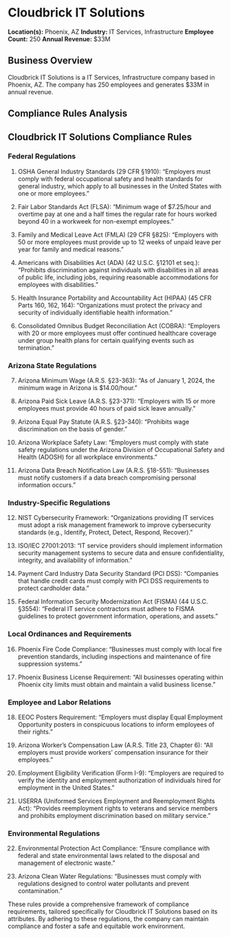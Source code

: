 # Cloudbrick IT Solutions

**Location(s):** Phoenix, AZ
**Industry:** IT Services, Infrastructure
**Employee Count:** 250
**Annual Revenue:** $33M

## Business Overview

Cloudbrick IT Solutions is a IT Services, Infrastructure company based in Phoenix, AZ. The company has 250 employees and generates $33M in annual revenue.



## Compliance Rules Analysis

## Cloudbrick IT Solutions Compliance Rules

### Federal Regulations

1. OSHA General Industry Standards (29 CFR §1910):
   “Employers must comply with federal occupational safety and health standards for general industry, which apply to all businesses in the United States with one or more employees.”

2. Fair Labor Standards Act (FLSA):
   “Minimum wage of $7.25/hour and overtime pay at one and a half times the regular rate for hours worked beyond 40 in a workweek for non-exempt employees.”

3. Family and Medical Leave Act (FMLA) (29 CFR §825):
   “Employers with 50 or more employees must provide up to 12 weeks of unpaid leave per year for family and medical reasons.”

4. Americans with Disabilities Act (ADA) (42 U.S.C. §12101 et seq.):
   “Prohibits discrimination against individuals with disabilities in all areas of public life, including jobs, requiring reasonable accommodations for employees with disabilities.”

5. Health Insurance Portability and Accountability Act (HIPAA) (45 CFR Parts 160, 162, 164):
   “Organizations must protect the privacy and security of individually identifiable health information.”

6. Consolidated Omnibus Budget Reconciliation Act (COBRA):
   “Employers with 20 or more employees must offer continued healthcare coverage under group health plans for certain qualifying events such as termination.”

### Arizona State Regulations

7. Arizona Minimum Wage (A.R.S. §23-363):
   “As of January 1, 2024, the minimum wage in Arizona is $14.00/hour.”

8. Arizona Paid Sick Leave (A.R.S. §23-371):
   “Employers with 15 or more employees must provide 40 hours of paid sick leave annually.”

9. Arizona Equal Pay Statute (A.R.S. §23-340):
   “Prohibits wage discrimination on the basis of gender.”

10. Arizona Workplace Safety Law:
    “Employers must comply with state safety regulations under the Arizona Division of Occupational Safety and Health (ADOSH) for all workplace environments.”

11. Arizona Data Breach Notification Law (A.R.S. §18-551):
    “Businesses must notify customers if a data breach compromising personal information occurs.”

### Industry-Specific Regulations

12. NIST Cybersecurity Framework:
    “Organizations providing IT services must adopt a risk management framework to improve cybersecurity standards (e.g., Identify, Protect, Detect, Respond, Recover).”

13. ISO/IEC 27001:2013:
    “IT service providers should implement information security management systems to secure data and ensure confidentiality, integrity, and availability of information.”

14. Payment Card Industry Data Security Standard (PCI DSS):
    “Companies that handle credit cards must comply with PCI DSS requirements to protect cardholder data.”

15. Federal Information Security Modernization Act (FISMA) (44 U.S.C. §3554):
    “Federal IT service contractors must adhere to FISMA guidelines to protect government information, operations, and assets.”

### Local Ordinances and Requirements

16. Phoenix Fire Code Compliance:
    “Businesses must comply with local fire prevention standards, including inspections and maintenance of fire suppression systems.”

17. Phoenix Business License Requirement:
    “All businesses operating within Phoenix city limits must obtain and maintain a valid business license.”

### Employee and Labor Relations

18. EEOC Posters Requirement:
    “Employers must display Equal Employment Opportunity posters in conspicuous locations to inform employees of their rights.”

19. Arizona Worker’s Compensation Law (A.R.S. Title 23, Chapter 6):
    “All employers must provide workers’ compensation insurance for their employees.”

20. Employment Eligibility Verification (Form I-9):
    “Employers are required to verify the identity and employment authorization of individuals hired for employment in the United States.”

21. USERRA (Uniformed Services Employment and Reemployment Rights Act):
    “Provides reemployment rights to veterans and service members and prohibits employment discrimination based on military service.”

### Environmental Regulations

22. Environmental Protection Act Compliance:
    “Ensure compliance with federal and state environmental laws related to the disposal and management of electronic waste.”

23. Arizona Clean Water Regulations:
    “Businesses must comply with regulations designed to control water pollutants and prevent contamination.”

These rules provide a comprehensive framework of compliance requirements, tailored specifically for Cloudbrick IT Solutions based on its attributes. By adhering to these regulations, the company can maintain compliance and foster a safe and equitable work environment.
